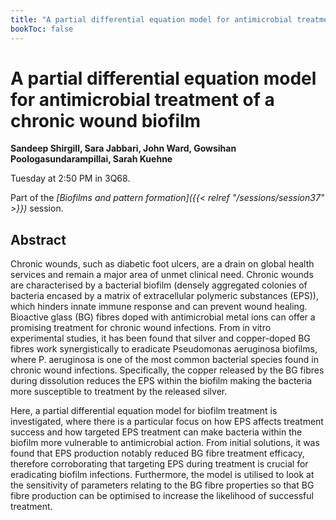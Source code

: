 ```yaml
---
title: "A partial differential equation model for antimicrobial treatment of a chronic wound biofilm "
bookToc: false
---
```


# A partial differential equation model for antimicrobial treatment of a chronic wound biofilm 

**Sandeep Shirgill, Sara Jabbari, John Ward, Gowsihan Poologasundarampillai, Sarah Kuehne**

Tuesday at 2:50 PM in 3Q68.

Part of the *[Biofilms and pattern formation]({{< relref "/sessions/session37" >}})* session.

## Abstract

Chronic wounds, such as diabetic foot ulcers, are a drain on global health services and remain a major area of unmet clinical need. Chronic wounds are characterised by a bacterial biofilm (densely aggregated colonies of bacteria encased by a matrix of extracellular polymeric substances (EPS)), which hinders innate immune response and can prevent wound healing. Bioactive glass (BG) fibres doped with antimicrobial metal ions can offer a promising treatment for chronic wound infections. From in vitro experimental studies, it has been found that silver and copper-doped BG fibres work synergistically to eradicate Pseudomonas aeruginosa biofilms, where P. aeruginosa is one of the most common bacterial species found in chronic wound infections. Specifically, the copper released by the BG fibres during dissolution reduces the EPS within the biofilm making the bacteria more susceptible to treatment by the released silver. 

Here, a partial differential equation model for biofilm treatment is investigated, where there is a particular focus on how EPS affects treatment success and how targeted EPS treatment can make bacteria within the biofilm more vulnerable to antimicrobial action. From initial solutions, it was found that EPS production notably reduced BG fibre treatment efficacy, therefore corroborating that targeting EPS during treatment is crucial for eradicating biofilm infections. Furthermore, the model is utilised to look at the sensitivity of parameters relating to the BG fibre properties so that BG fibre production can be optimised to increase the likelihood of successful treatment.



